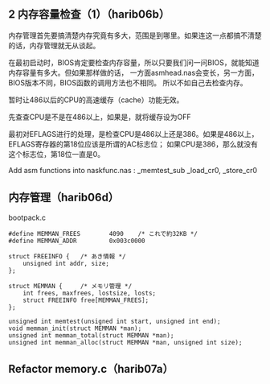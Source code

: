 ## 2 内存容量检查（1）（harib06b）

内存管理首先要搞清楚内存究竟有多大，范围是到哪里。如果连这一点都搞不清楚的话，内存管理就无从谈起。

在最初启动时，BIOS肯定要检查内存容量，所以只要我们问一问BIOS，就能知道内存容量有多大。但如果那样做的话，
一方面asmhead.nas会变长，另一方面，BIOS版本不同，BIOS函数的调用方法也不相同。
所以不如自己去检查内存。

暂时让486以后的CPU的高速缓存（cache）功能无效。

先查查CPU是不是在486以上，如果是，就将缓存设为OFF

最初对EFLAGS进行的处理，是检查CPU是486以上还是386。如果是486以上，EFLAGS寄存器的第18位应该是所谓的AC标志位；
如果CPU是386，那么就没有这个标志位，第18位一直是0。


Add asm functions into naskfunc.nas :
_memtest_sub _load_cr0, _store_cr0


## 内存管理（harib06d）
bootpack.c
```
#define MEMMAN_FREES		4090	/* これで約32KB */
#define MEMMAN_ADDR			0x003c0000

struct FREEINFO {	/* あき情報 */
	unsigned int addr, size;
};

struct MEMMAN {		/* メモリ管理 */
	int frees, maxfrees, lostsize, losts;
	struct FREEINFO free[MEMMAN_FREES];
};

unsigned int memtest(unsigned int start, unsigned int end);
void memman_init(struct MEMMAN *man);
unsigned int memman_total(struct MEMMAN *man);
unsigned int memman_alloc(struct MEMMAN *man, unsigned int size);
```


## Refactor memory.c（harib07a）


